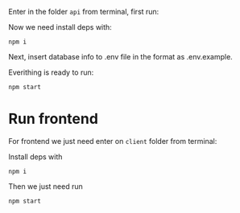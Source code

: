 
Enter in the folder `api` from terminal, first run:

Now we need install deps with: 

```shell
npm i
```
Next, insert database info to .env file in the format as .env.example.

Everithing is ready to run:

```
npm start
```

# Run frontend

For frontend we just need enter on `client` folder from terminal:

Install deps with 

```shell
npm i
```

Then we just need run 

```shell
npm start
```

